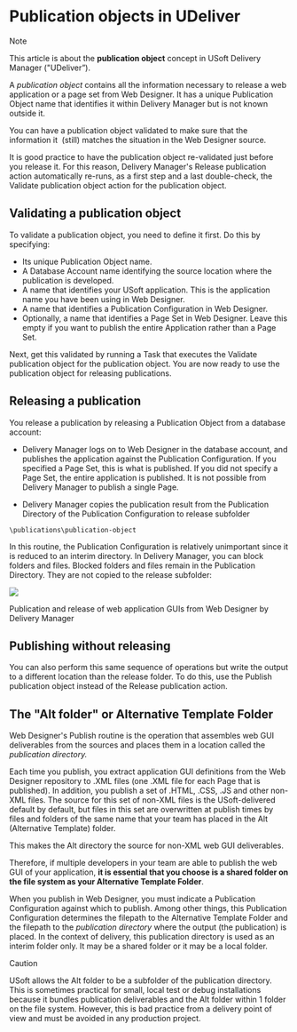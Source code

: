 # Publication objects in UDeliver

> [!NOTE]
> This article is about the **publication object** concept in USoft Delivery Manager ("UDeliver”).

A *publication object* contains all the information necessary to release a web application or a page set from Web Designer. It has a unique Publication Object name that identifies it within Delivery Manager but is not known outside it.

You can have a publication object validated to make sure that the information it  (still) matches the situation in the Web Designer source.

It is good practice to have the publication object re-validated just before you release it. For this reason, Delivery Manager's Release publication action automatically re-runs, as a first step and a last double-check, the Validate publication object action for the publication object.

## Validating a publication object

To validate a publication object, you need to define it first. Do this by specifying:

- Its unique Publication Object name.
- A Database Account name identifying the source location where the publication is developed.
- A name that identifies your USoft application. This is the application name you have been using in Web Designer.
- A name that identifies a Publication Configuration in Web Designer.
- Optionally, a name that identifies a Page Set in Web Designer. Leave this empty if you want to publish the entire Application rather than a Page Set.

Next, get this validated by running a Task that executes the Validate publication object for the publication object. You are now ready to use the publication object for releasing publications.

## Releasing a publication

You release a publication by releasing a Publication Object from a database account:

- Delivery Manager logs on to Web Designer in the database account, and publishes the application against the Publication Configuration. If you specified a Page Set, this is what is published. If you did not specify a Page Set, the entire application is published. It is not possible from Delivery Manager to publish a single Page.

- Delivery Manager copies the publication result from the Publication Directory of the Publication Configuration to release subfolder

```
\publications\publication-object
```

In this routine, the Publication Configuration is relatively unimportant since it is reduced to an interim directory. In Delivery Manager, you can block folders and files. Blocked folders and files remain in the Publication Directory. They are not copied to the release subfolder:

![](/api/Continuous%20delivery/USoft%20Delivery%20Manager%20by%20concept/assets/9b0455e3-a37b-4209-88fa-8d65e9b65638.png)

Publication and release of web application GUIs from Web Designer by Delivery Manager

## Publishing without releasing

You can also perform this same sequence of operations but write the output to a different location than the release folder. To do this, use the Publish publication object instead of the Release publication action.

## The "Alt folder" or Alternative Template Folder

Web Designer's Publish routine is the operation that assembles web GUI deliverables from the sources and places them in a location called the *publication directory.*

Each time you publish, you extract application GUI definitions from the Web Designer repository to .XML files (one .XML file for each Page that is published). In addition, you publish a set of .HTML, .CSS, .JS and other non-XML files. The source for this set of non-XML files is the USoft-delivered default by default, but files in this set are overwritten at publish times by files and folders of the same name that your team has placed in the Alt (Alternative Template) folder.

This makes the Alt directory the source for non-XML web GUI deliverables.

Therefore, if multiple developers in your team are able to publish the web GUI of your application, **it is essential that you choose is a shared folder on the file system as your Alternative Template Folder**.

When you publish in Web Designer, you must indicate a Publication Configuration against which to publish. Among other things, this Publication Configuration determines the filepath to the Alternative Template Folder and the filepath to the *publication directory* where the output (the publication) is placed. In the context of delivery, this publication directory is used as an interim folder only. It may be a shared folder or it may be a local folder.

> [!CAUTION]
> USoft allows the Alt folder to be a subfolder of the publication directory. This is sometimes practical for small, local test or debug installations because it bundles publication deliverables and the Alt folder within 1 folder on the file system. However, this is bad practice from a delivery point of view and must be avoided in any production project.

 